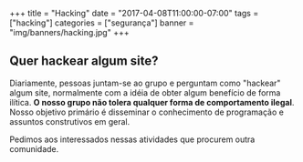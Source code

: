 +++
title = "Hacking"
date = "2017-04-08T11:00:00-07:00"
tags = ["hacking"]
categories = ["segurança"]
banner = "img/banners/hacking.jpg"
+++

## Quer hackear algum site?

Diariamente, pessoas juntam-se ao grupo e perguntam como "hackear" algum site,
normalmente com a idéia de obter algum benefício de forma ilítica.  **O nosso
grupo não tolera qualquer forma de comportamento ilegal**.  Nosso objetivo
primário é disseminar o conhecimento de programação e assuntos construtivos em
geral.

Pedimos aos interessados nessas atividades que procurem outra comunidade.

